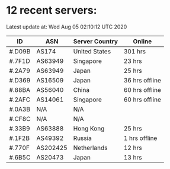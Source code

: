 # 12 recent servers:

Latest update at: Wed Aug 05 02:10:12 UTC 2020

| ID | ASN | Server Country | Online |
| -- | --- | -------------- | ------ |
| #.D09B | AS174 | United States | 301 hrs |
| #.7F1D | AS63949 | Singapore | 23 hrs |
| #.2A79 | AS63949 | Japan | 25 hrs |
| #.D369 | AS16509 | Japan | 36 hrs offline |
| #.88BA | AS56040 | China | 60 hrs offline |
| #.2AFC | AS14061 | Singapore | 60 hrs offline |
| #.0A3B | N/A | N/A | |
| #.CF8C | N/A | N/A | |
| #.33B9 | AS63888 | Hong Kong | 25 hrs |
| #.1F2B | AS49392 | Russia | 1 hrs offline |
| #.770F | AS202425 | Netherlands | 12 hrs |
| #.6B5C | AS20473 | Japan | 13 hrs |

